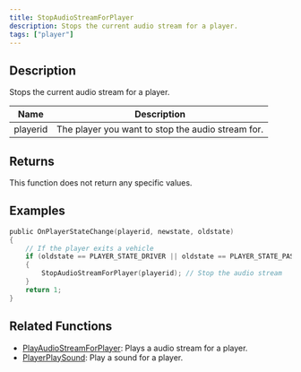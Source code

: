 ```yaml
---
title: StopAudioStreamForPlayer
description: Stops the current audio stream for a player.
tags: ["player"]
---
```


<VersionWarn version='SA-MP 0.3d' />

## Description

Stops the current audio stream for a player.

| Name     | Description                                       |
| -------- | ------------------------------------------------- |
| playerid | The player you want to stop the audio stream for. |

## Returns

This function does not return any specific values.

## Examples

```c
public OnPlayerStateChange(playerid, newstate, oldstate)
{
    // If the player exits a vehicle
    if (oldstate == PLAYER_STATE_DRIVER || oldstate == PLAYER_STATE_PASSENGER)
    {
        StopAudioStreamForPlayer(playerid); // Stop the audio stream
    }
    return 1;
}
```

## Related Functions

- [PlayAudioStreamForPlayer](PlayAudioStreamForPlayer): Plays a audio stream for a player.
- [PlayerPlaySound](PlayerPlaySound): Play a sound for a player.
